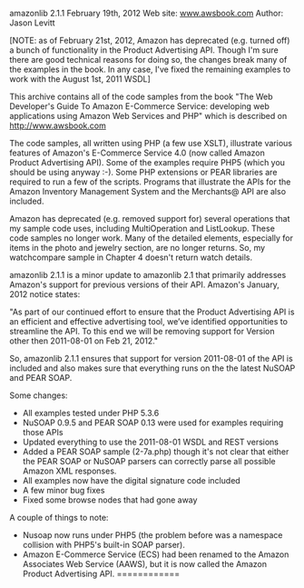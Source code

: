 amazonlib 2.1.1  February 19th, 2012
Web site: www.awsbook.com
Author: Jason Levitt


[NOTE: as of February 21st, 2012, Amazon has deprecated (e.g. turned off) a
bunch of functionality in the Product Advertising API. Though I'm sure there are
good technical reasons for doing so, the changes break many of the examples
in the book. In any case, I've fixed the remaining examples to work with
the August 1st, 2011 WSDL]

This archive contains all of the code samples from the book 
"The Web Developer's Guide To Amazon E-Commerce Service:
developing web applications using Amazon Web Services and PHP" 
which is described on  http://www.awsbook.com

The code samples, all written using PHP (a few use XSLT), illustrate various 
features of Amazon's E-Commerce Service 4.0 (now called Amazon Product 
Advertising API). Some of the examples require PHP5 (which
you should be using anyway :-). Some PHP extensions or PEAR libraries 
are required to run a few of the scripts. Programs that illustrate the 
APIs for the Amazon Inventory Management System and the Merchants@ API 
are also included. 

Amazon has deprecated (e.g. removed support for) several operations
that my sample code uses, including MultiOperation and ListLookup. These
code samples no longer work.  Many of the detailed elements, especially for
items in the photo and jewelry section, are no longer returns. So, my
watchcompare sample in Chapter 4 doesn't return watch details.

amazonlib 2.1.1 is a minor update to amazonlib 2.1 that primarily
addresses Amazon's support for previous versions of their API.
Amazon's January, 2012 notice states:

"As part of our continued effort to ensure that the Product Advertising API 
is an efficient and effective advertising tool, we’ve identified opportunities 
to streamline the API. To this end we will be removing support for Version 
other then 2011-08-01 on Feb 21, 2012."

So, amazonlib 2.1.1 ensures that support for version 2011-08-01 of the API is
included and also makes sure that everything runs on the the latest NuSOAP and
PEAR SOAP. 

Some changes:

* All examples tested under PHP 5.3.6
* NuSOAP 0.9.5 and PEAR SOAP 0.13 were used for examples requiring those APIs
* Updated everything to use the 2011-08-01 WSDL and REST versions
* Added a PEAR SOAP sample (2-7a.php) though it's not clear that
  either the PEAR SOAP or NuSOAP parsers can correctly parse all
  possible Amazon XML responses. 
* All examples now have the digital signature code included
* A few minor bug fixes
* Fixed some browse nodes that had gone away

A couple of things to note:

* Nusoap now runs under PHP5 (the problem before was a namespace collision 
  with PHP5's built-in SOAP parser).  
* Amazon E-Commerce Service (ECS) had been renamed to the
  Amazon Associates Web Service (AAWS), but it is now called
  the Amazon Product Advertising API.
============
